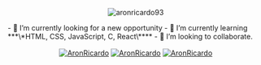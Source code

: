 <p align="center"> <img src="https://komarev.com/ghpvc/?username=aronricardo93" alt="aronricardo93" /> </p> 
- 🔭 I’m currently looking for a new opportunity 
- 🌱 I’m currently learning ***\*HTML, CSS, JavaScript, C, React\**** 
- 🤝 I’m looking to collaborate.
<p align="center">
<a href="https://www.linkedin.com/in/aronricardo/" target="blank">
<img align="center" src="https://img.shields.io/badge/linkedin-%230077B5.svg?&style=for-the-badge&logo=linkedin&logoColor=white" alt="AronRicardo"/></a>
<a href="https://www.instagram.com/aron.ricardo/" target="blank"> 
<img align="center" src="https://img.shields.io/badge/instagram-%23E4405F.svg?&style=for-the-badge&logo=instagram&logoColor=white" alt="AronRicardo"/></a> 
<a href="https://www.facebook.com/aronricardo" target="blank">
<img align="center" src="https://img.shields.io/badge/facebook-%231877F2.svg?&style=for-the-badge&logo=facebook&logoColor=white" alt="AronRicardo"/></a> 
